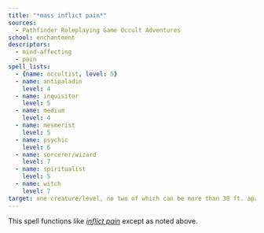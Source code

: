 ```yaml
---
title: "*mass inflict pain*"
sources:
  - Pathfinder Roleplaying Game Occult Adventures
school: enchantment
descriptors:
  - mind-affecting
  - pain
spell_lists:
  - {name: occultist, level: 5}
  - name: antipaladin
    level: 4
  - name: inquisitor
    level: 5
  - name: medium
    level: 4
  - name: mesmerist
    level: 5
  - name: psychic
    level: 6
  - name: sorcerer/wizard
    level: 7
  - name: spiritualist
    level: 5
  - name: witch
    level: 7
target: one creature/level, no two of which can be more than 30 ft. apart.
---
```


This spell functions like [*inflict pain*](/spells/inflict-pain/) except as noted above.
